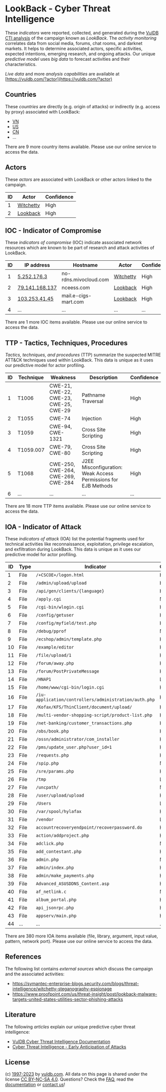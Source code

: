 # LookBack - Cyber Threat Intelligence

These _indicators_ were reported, collected, and generated during the [VulDB CTI analysis](https://vuldb.com/?kb.cti) of the campaign known as _LookBack_. The _activity monitoring_ correlates data from social media, forums, chat rooms, and darknet markets. It helps to determine associated actors, specific activities, expected intentions, emerging research, and ongoing attacks. Our unique _predictive model_ uses _big data_ to forecast activities and their characteristics.

_Live data_ and more _analysis capabilities_ are available at [https://vuldb.com/?actor](https://vuldb.com/?actor)

## Countries

These _countries_ are directly (e.g. origin of attacks) or indirectly (e.g. access by proxy) associated with LookBack:

* [VN](https://vuldb.com/?country.vn)
* [US](https://vuldb.com/?country.us)
* [CN](https://vuldb.com/?country.cn)
* ...

There are 9 more country items available. Please use our online service to access the data.

## Actors

These _actors_ are associated with LookBack or other actors linked to the campaign.

ID | Actor | Confidence
-- | ----- | ----------
1 | [Witchetty](https://vuldb.com/?actor.witchetty) | High
2 | [Lookback](https://vuldb.com/?actor.lookback) | High

## IOC - Indicator of Compromise

These _indicators of compromise_ (IOC) indicate associated network resources which are known to be part of research and attack activities of LookBack.

ID | IP address | Hostname | Actor | Confidence
-- | ---------- | -------- | ----- | ----------
1 | [5.252.176.3](https://vuldb.com/?ip.5.252.176.3) | no-rdns.mivocloud.com | [Witchetty](https://vuldb.com/?actor.witchetty) | High
2 | [79.141.168.137](https://vuldb.com/?ip.79.141.168.137) | nceess.com | [Lookback](https://vuldb.com/?actor.lookback) | High
3 | [103.253.41.45](https://vuldb.com/?ip.103.253.41.45) | mail.e-cigs-mart.com | [Lookback](https://vuldb.com/?actor.lookback) | High
4 | ... | ... | ... | ...

There are 1 more IOC items available. Please use our online service to access the data.

## TTP - Tactics, Techniques, Procedures

_Tactics, techniques, and procedures_ (TTP) summarize the suspected MITRE ATT&CK techniques used within LookBack. This data is unique as it uses our predictive model for actor profiling.

ID | Technique | Weakness | Description | Confidence
-- | --------- | -------- | ----------- | ----------
1 | T1006 | CWE-21, CWE-22, CWE-23, CWE-25, CWE-29 | Pathname Traversal | High
2 | T1055 | CWE-74 | Injection | High
3 | T1059 | CWE-94, CWE-1321 | Cross Site Scripting | High
4 | T1059.007 | CWE-79, CWE-80 | Cross Site Scripting | High
5 | T1068 | CWE-250, CWE-264, CWE-269, CWE-284 | J2EE Misconfiguration: Weak Access Permissions for EJB Methods | High
6 | ... | ... | ... | ...

There are 18 more TTP items available. Please use our online service to access the data.

## IOA - Indicator of Attack

These _indicators of attack_ (IOA) list the potential fragments used for technical activities like reconnaissance, exploitation, privilege escalation, and exfiltration during LookBack. This data is unique as it uses our predictive model for actor profiling.

ID | Type | Indicator | Confidence
-- | ---- | --------- | ----------
1 | File | `/+CSCOE+/logon.html` | High
2 | File | `/admin/upload/upload` | High
3 | File | `/api/gen/clients/{language}` | High
4 | File | `/apply.cgi` | Medium
5 | File | `/cgi-bin/wlogin.cgi` | High
6 | File | `/config/getuser` | High
7 | File | `/config/myfield/test.php` | High
8 | File | `/debug/pprof` | Medium
9 | File | `/ecshop/admin/template.php` | High
10 | File | `/example/editor` | High
11 | File | `/file/upload/1` | High
12 | File | `/forum/away.php` | High
13 | File | `/forum/PostPrivateMessage` | High
14 | File | `/HNAP1` | Low
15 | File | `/home/www/cgi-bin/login.cgi` | High
16 | File | `/iu-application/controllers/administration/auth.php` | High
17 | File | `/Kofax/KFS/ThinClient/document/upload/` | High
18 | File | `/multi-vendor-shopping-script/product-list.php` | High
19 | File | `/net-banking/customer_transactions.php` | High
20 | File | `/obs/book.php` | High
21 | File | `/ossn/administrator/com_installer` | High
22 | File | `/pms/update_user.php?user_id=1` | High
23 | File | `/requests.php` | High
24 | File | `/spip.php` | Medium
25 | File | `/sre/params.php` | High
26 | File | `/tmp` | Low
27 | File | `/uncpath/` | Medium
28 | File | `/user/upload/upload` | High
29 | File | `/Users` | Low
30 | File | `/var/spool/hylafax` | High
31 | File | `/vendor` | Low
32 | File | `accountrecoveryendpoint/recoverpassword.do` | High
33 | File | `action/addproject.php` | High
34 | File | `adclick.php` | Medium
35 | File | `add_contestant.php` | High
36 | File | `admin.php` | Medium
37 | File | `admin/index.php` | High
38 | File | `admin/make_payments.php` | High
39 | File | `Advanced_ASUSDDNS_Content.asp` | High
40 | File | `af_netlink.c` | Medium
41 | File | `album_portal.php` | High
42 | File | `api_jsonrpc.php` | High
43 | File | `appserv/main.php` | High
44 | ... | ... | ...

There are 380 more IOA items available (file, library, argument, input value, pattern, network port). Please use our online service to access the data.

## References

The following list contains _external sources_ which discuss the campaign and the associated activities:

* https://symantec-enterprise-blogs.security.com/blogs/threat-intelligence/witchetty-steganography-espionage
* https://www.proofpoint.com/us/threat-insight/post/lookback-malware-targets-united-states-utilities-sector-phishing-attacks

## Literature

The following _articles_ explain our unique predictive cyber threat intelligence:

* [VulDB Cyber Threat Intelligence Documentation](https://vuldb.com/?kb.cti)
* [Cyber Threat Intelligence - Early Anticipation of Attacks](https://www.scip.ch/en/?labs.20201022)

## License

(c) [1997-2023](https://vuldb.com/?kb.changelog) by [vuldb.com](https://vuldb.com/?kb.about). All data on this page is shared under the license [CC BY-NC-SA 4.0](https://creativecommons.org/licenses/by-nc-sa/4.0/). Questions? Check the [FAQ](https://vuldb.com/?kb.faq), read the [documentation](https://vuldb.com/?kb) or [contact us](https://vuldb.com/?contact)!
